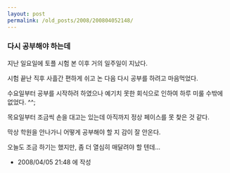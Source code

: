 ```yaml
---
layout: post
permalink: /old_posts/2008/200804052148/
---
```


### 다시 공부해야 하는데


지난 일요일에 토플 시험 본 이후 거의 일주일이 지났다.

시험 끝난 직후 사흘간 편하게 쉬고 논 다음 다시 공부를 하려고 마음먹었다.

수요일부터 공부를 시작하려 하였으나 예기치 못한 회식으로 인하여 하루 미룰 수밖에 없었다. ^^;

목요일부터 조금씩 손을 대고는 있는데 아직까지 정상 페이스를 못 찾은 것 같다.

막상 학원을 안나가니 어떻게 공부해야 할 지 감이 잘 안온다.

오늘도 조금 하기는 했지만, 좀 더 열심히 매달려야 할 텐데...






- 2008/04/05 21:48 에 작성